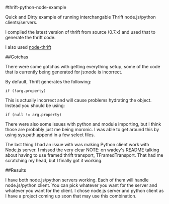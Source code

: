 #thrift-python-node-example

Quick and Dirty example of running interchangable Thrift node.js/python clients/servers.

I compiled the latest version of thrift from source (0.7.x) and used that to generate the thrift code.

I also used [node-thrift](https://github.com/wadey/node-thrift)

##Gotchas

There were some gotchas with getting everything setup, some of the code that is currently being generated for js:node is incorrect. 

By default, Thrift generates the following:

	if (!arg.property)

This is actually incorrect and will cause problems hydrating the object.  Instead you should be using:

	if (null != arg.property)

There were also some issues with python and module importing, but I think those are probably just me being moronic.  I was able to get around this by using sys.path.append in a few select files.

The last thing I had an issue with was making Python client work with Node.js server.  I missed the very clear NOTE: on wadey's README talking about having to use framed thrift transport, TFramedTransport.  That had me scratching my head, but I finally got it working.

##Results

I have both node.js/python servers working. Each of them will handle node.js/python client.  You can pick whatever you want for the server and whatever you want for the client.  I chose node.js server and python client as I have a project coming up soon that may use this combination.
